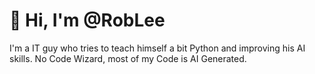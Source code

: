 # 👋 Hi, I'm @RobLee

I'm a IT guy who tries to teach himself a bit Python and improving his AI skills. No Code Wizard, most of my Code is AI Generated.
